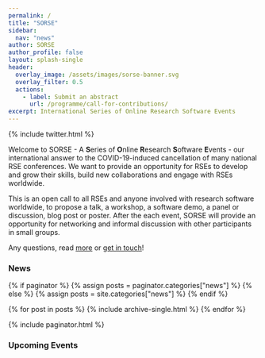```yaml
---
permalink: /
title: "SORSE"
sidebar:
  nav: "news"
author: SORSE
author_profile: false
layout: splash-single
header:
  overlay_image: /assets/images/sorse-banner.svg
  overlay_filter: 0.5
  actions:
    - label: Submit an abstract
      url: /programme/call-for-contributions/
excerpt: International Series of Online Research Software Events
---
```


<aside id="twitter-holder" class="sidebar__right sticky">
    {% include twitter.html %}
</aside>

Welcome to SORSE - A **S**eries of **O**nline **R**esearch **S**oftware **E**vents - our international answer to the COVID-19-induced cancellation of many national RSE conferences. We want to provide an opportunity for RSEs to develop and grow their skills, build new collaborations and engage with RSEs worldwide.

This is an open call to all RSEs and anyone involved with research software worldwide, to propose a talk, a workshop, a software demo, a panel or discussion, blog post or poster. After the each event, SORSE will provide an opportunity for networking and informal discussion with other participants in small groups.

Any questions, read [more](faq/about/what-is-sorse) or [get in touch](contact/)!

### News

{% if paginator %}
  {% assign posts = paginator.categories["news"] %}
{% else %}
  {% assign posts = site.categories["news"] %}
{% endif %}

{% for post in posts %}
  {% include archive-single.html %}
{% endfor %}

{% include paginator.html %}

### Upcoming Events
